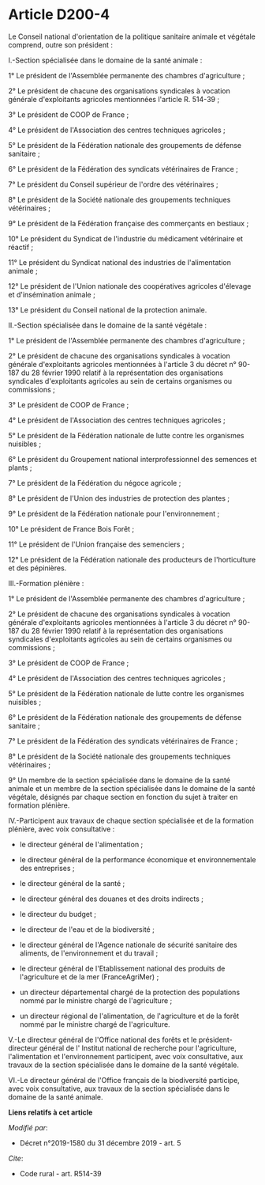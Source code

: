 # Article D200-4

Le Conseil national d'orientation de la politique sanitaire animale et végétale comprend, outre son président :

I.-Section spécialisée dans le domaine de la santé animale :

1° Le président de l'Assemblée permanente des chambres d'agriculture ;

2° Le président de chacune des organisations syndicales à vocation générale d'exploitants agricoles mentionnées l'article R.
514-39 ;

3° Le président de COOP de France ;

4° Le président de l'Association des centres techniques agricoles ;

5° Le président de la Fédération nationale des groupements de défense sanitaire ;

6° Le président de la Fédération des syndicats vétérinaires de France ;

7° Le président du Conseil supérieur de l'ordre des vétérinaires ;

8° Le président de la Société nationale des groupements techniques vétérinaires ;

9° Le président de la Fédération française des commerçants en bestiaux ;

10° Le président du Syndicat de l'industrie du médicament vétérinaire et réactif ;

11° Le président du Syndicat national des industries de l'alimentation animale ;

12° Le président de l'Union nationale des coopératives agricoles d'élevage et d'insémination animale ;

13° Le président du Conseil national de la protection animale.

II.-Section spécialisée dans le domaine de la santé végétale :

1° Le président de l'Assemblée permanente des chambres d'agriculture ;

2° Le président de chacune des organisations syndicales à vocation générale d'exploitants agricoles mentionnées à l'article 3
du décret n° 90-187 du 28 février 1990 relatif à la représentation des organisations syndicales d'exploitants agricoles au
sein de certains organismes ou commissions ;

3° Le président de COOP de France ;

4° Le président de l'Association des centres techniques agricoles ;

5° Le président de la Fédération nationale de lutte contre les organismes nuisibles ;

6° Le président du Groupement national interprofessionnel des semences et plants ;

7° Le président de la Fédération du négoce agricole ;

8° Le président de l'Union des industries de protection des plantes ;

9° Le président de la Fédération nationale pour l'environnement ;

10° Le président de France Bois Forêt ;

11° Le président de l'Union française des semenciers ;

12° Le président de la Fédération nationale des producteurs de l'horticulture et des pépinières.

III.-Formation plénière :

1° Le président de l'Assemblée permanente des chambres d'agriculture ;

2° Le président de chacune des organisations syndicales à vocation générale d'exploitants agricoles mentionnées à l'article 3
du décret n° 90-187 du 28 février 1990 relatif à la représentation des organisations syndicales d'exploitants agricoles au
sein de certains organismes ou commissions ;

3° Le président de COOP de France ;

4° Le président de l'Association des centres techniques agricoles ;

5° Le président de la Fédération nationale de lutte contre les organismes nuisibles ;

6° Le président de la Fédération nationale des groupements de défense sanitaire ;

7° Le président de la Fédération des syndicats vétérinaires de France ;

8° Le président de la Société nationale des groupements techniques vétérinaires ;

9° Un membre de la section spécialisée dans le domaine de la santé animale et un membre de la section spécialisée dans le
domaine de la santé végétale, désignés par chaque section en fonction du sujet à traiter en formation plénière.

IV.-Participent aux travaux de chaque section spécialisée et de la formation plénière, avec voix consultative :

- le directeur général de l'alimentation ;

- le directeur général de la performance économique et environnementale des entreprises ;

- le directeur général de la santé ;

- le directeur général des douanes et des droits indirects ;

- le directeur du budget ;

- le directeur de l'eau et de la biodiversité ;

- le directeur général de l'Agence nationale de sécurité sanitaire des aliments, de l'environnement et du travail ;

- le directeur général de l'Etablissement national des produits de l'agriculture et de la mer (FranceAgriMer) ;

- un directeur départemental chargé de la protection des populations nommé par le ministre chargé de l'agriculture ;

- un directeur régional de l'alimentation, de l'agriculture et de la forêt nommé par le ministre chargé de l'agriculture.

V.-Le directeur général de l'Office national des forêts et le président-directeur général de l' Institut national de
recherche pour l'agriculture, l'alimentation et l'environnement participent, avec voix consultative, aux travaux de la
section spécialisée dans le domaine de la santé végétale.

VI.-Le directeur général de l'Office français de la biodiversité participe, avec voix consultative, aux travaux de la section
spécialisée dans le domaine de la santé animale.

**Liens relatifs à cet article**

_Modifié par_:

  - Décret n°2019-1580 du 31 décembre 2019 - art. 5

_Cite_:

  - Code rural - art. R514-39
